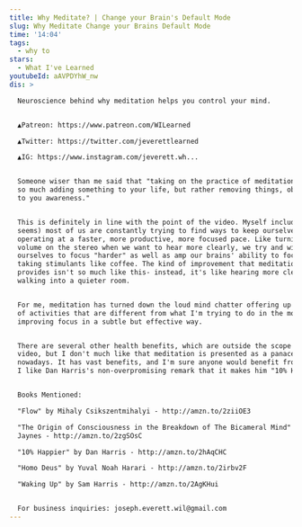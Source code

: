 ```yaml
---
title: Why Meditate? | Change your Brain's Default Mode
slug: Why Meditate Change your Brains Default Mode
time: '14:04'
tags:
  - why to
stars:
  - What I've Learned
youtubeId: aAVPDYhW_nw
dis: >

  Neuroscience behind why meditation helps you control your mind.


  ▲Patreon: https://www.patreon.com/WILearned

  ▲Twitter: https://twitter.com/jeverettlearned

  ▲IG: https://www.instagram.com/jeverett.wh...


  Someone wiser than me said that "taking on the practice of meditation is not
  so much adding something to your life, but rather removing things, obstacles
  to you awareness." 


  This is definitely in line with the point of the video. Myself included, (it
  seems) most of us are constantly trying to find ways to keep ourselves
  operating at a faster, more productive, more focused pace. Like turning up the
  volume on the stereo when we want to hear more clearly, we try and will
  ourselves to focus "harder" as well as amp our brains' ability to focus by
  taking stimulants like coffee. The kind of improvement that meditation
  provides isn't so much like this- instead, it's like hearing more clearly by
  walking into a quieter room. 


  For me, meditation has turned down the loud mind chatter offering up all kinds
  of activities that are different from what I'm trying to do in the moment,
  improving focus in a subtle but effective way. 


  There are several other health benefits, which are outside the scope of this
  video, but I don't much like that meditation is presented as a panacea
  nowadays. It has vast benefits, and I'm sure anyone would benefit from it, but
  I like Dan Harris's non-overpromising remark that it makes him "10% Happier"


  Books Mentioned:

  "Flow" by Mihaly Csikszentmihalyi - http://amzn.to/2ziiOE3

  "The Origin of Consciousness in the Breakdown of The Bicameral Mind" by Julian
  Jaynes - http://amzn.to/2zgSOsC

  "10% Happier" by Dan Harris - http://amzn.to/2hAqCHC

  "Homo Deus" by Yuval Noah Harari - http://amzn.to/2irbv2F

  "Waking Up" by Sam Harris - http://amzn.to/2AgKHui


  For business inquiries: joseph.everett.wil@gmail.com
---
```

